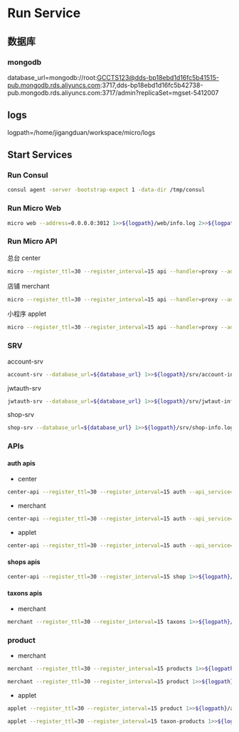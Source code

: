 Run Service
====


## 数据库

### mongodb

database_url=mongodb://root:GCCTS123@dds-bp18ebd1d16fc5b41515-pub.mongodb.rds.aliyuncs.com:3717,dds-bp18ebd1d16fc5b42738-pub.mongodb.rds.aliyuncs.com:3717/admin?replicaSet=mgset-5412007

## logs

logpath=/home/jigangduan/workspace/micro/logs

## Start Services

### Run Consul

```bash
consul agent -server -bootstrap-expect 1 -data-dir /tmp/consul
```

### Run Micro Web

```bash
micro web --address=0.0.0.0:3012 1>>${logpath}/web/info.log 2>>${logpath}/web/error.log &
```

### Run Micro API

总台 center

```bash
micro --register_ttl=30 --register_interval=15 api --handler=proxy --address=0.0.0.0:3001 --namespace=com.btdxcx.center.api 1>>${logpath}/api/center/info.log 2>>${logpath}/api/center/error.log &
```

店铺 merchant

```bash
micro --register_ttl=30 --register_interval=15 api --handler=proxy --address=0.0.0.0:3002 --namespace=com.btdxcx.merchant.api 1>>${logpath}/api/merchant/info.log 2>>${logpath}/api/merchant/error.log &
```

小程序 applet

```bash
micro --register_ttl=30 --register_interval=15 api --handler=proxy --address=0.0.0.0:3003 --namespace=com.btdxcx.applet.api 1>>${logpath}/api/applet/info.log 2>>${logpath}/api/applet/error.log &
```

### SRV

account-srv

```bash
account-srv --database_url=${database_url} 1>>${logpath}/srv/account-info.log 2>>${logpath}/srv/account-error.log &
```

jwtauth-srv

```bash
jwtauth-srv --database_url=${database_url} 1>>${logpath}/srv/jwtaut-info.log 2>>${logpath}/srv/jwtaut-error.log &
```

shop-srv

```bash
shop-srv --database_url=${database_url} 1>>${logpath}/srv/shop-info.log 2>>${logpath}/srv/shop-error.log &
```

### APIs

#### auth apis

- center

```bash
center-api --register_ttl=30 --register_interval=15 auth --api_service=com.btdxcx.center.api.auth --site_type=center 1>>${logpath}/api/center/auth-info.log 2>>${logpath}/api/center/auth-error.log &
```

- merchant

```bash
center-api --register_ttl=30 --register_interval=15 auth --api_service=com.btdxcx.merchant.api.auth --site_type=back 1>>${logpath}/api/merchant/auth-info.log 2>>${logpath}/api/merchant/auth-error.log &
```

- applet

```bash
center-api --register_ttl=30 --register_interval=15 auth --api_service=com.btdxcx.applet.api.auth --site_type=mini 1>>${logpath}/api/applet/auth-info.log 2>>${logpath}/api/applet/auth-error.log &
```

#### shops apis

```bash
center-api --register_ttl=30 --register_interval=15 shop 1>>${logpath}/api/center/shop-info.log 2>>${logpath}/api/center/shop-error.log &
```

#### taxons apis

- merchant

```bash
merchant --register_ttl=30 --register_interval=15 taxons 1>>${logpath}/api/merchant/taxons-info.log 2>>${logpath}/api/merchant/taxons-error.log &
```

### product

- merchant

```bash
merchant --register_ttl=30 --register_interval=15 products 1>>${logpath}/api/merchant/products-info.log 2>>${logpath}/api/merchant/products-error.log &
```

```bash
merchant --register_ttl=30 --register_interval=15 product 1>>${logpath}/api/merchant/product-info.log 2>>${logpath}/api/merchant/product-error.log &
```

- applet

```bash
applet --register_ttl=30 --register_interval=15 product 1>>${logpath}/api/applet/product-info.log 2>>${logpath}/api/applet/product-error.log &
```

```bash
applet --register_ttl=30 --register_interval=15 taxon-products 1>>${logpath}/api/applet/taxon-products-info.log 2>>${logpath}/api/applet/taxon-products-error.log &
```